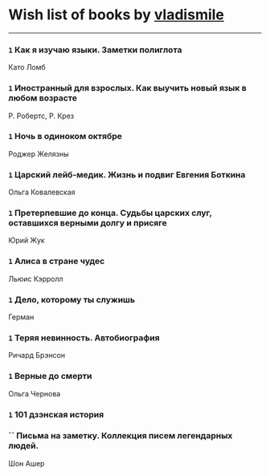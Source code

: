# Wish list of books by [vladismile](https://www.facebook.com/app_scoped_user_id/1467491296661560/)
---

### `1` Как я изучаю языки. Заметки полиглота
Като Ломб

### `1` Иностранный для взрослых. Как выучить новый язык в любом возрасте
Р. Робертс, Р. Крез

### `1` Ночь в одиноком октябре
Роджер Желязны

### `1` Царский лейб-медик. Жизнь и подвиг Евгения Боткина
Ольга Ковалевская

### `1` Претерпевшие до конца. Судьбы царских слуг, оставшихся верными долгу и присяге
Юрий Жук

### `1` Алиса в стране чудес
Льюис Кэрролл

### `1` Дело, которому ты служишь
Герман

### `1` Теряя невинность. Автобиография
Ричард Брэнсон

### `1` Верные до смерти
Ольга Чернова

### `1` 101 дзэнская история

### `` Письма на заметку. Коллекция писем легендарных людей.
Шон Ашер

